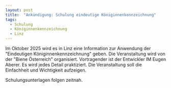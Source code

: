 ```yaml
---
layout: post
title:  "Ankündigung: Schulung eindeutige Königinnenkennzeichnung"
tags:
  - Schulung
  - Königinnenkennzeichnung
  - Linz
---
```


Im Oktober 2025 wird es in Linz eine Information zur Anwendung der "Eindeutigen Königinnenkennzeichnung" geben. Die Veranstaltung wird von der "Biene Österreich" organisiert. Vortragender ist der Entwickler IM Eugen Aberer. Es wird jedes Detail praktiziert. Die Veranstaltung soll die Einfachheit und Wichtigkeit aufzeigen.

Schulungsunterlagen folgen zeitnah.
